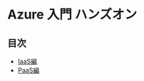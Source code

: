 # Azure 入門 ハンズオン

## 目次

- [IaaS編](./01_develop_webdb_on_iaas/README.md)
- [PaaS編](./02_develop_webdb_on_paas/README.md)

